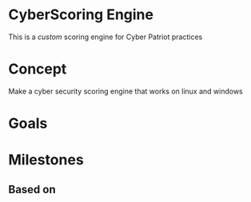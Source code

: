 # CyberScoring Engine
This is a *custom* scoring engine for Cyber Patriot practices
# Concept
Make a cyber security scoring engine that works on linux and windows

# Goals

# Milestones

## Based on
